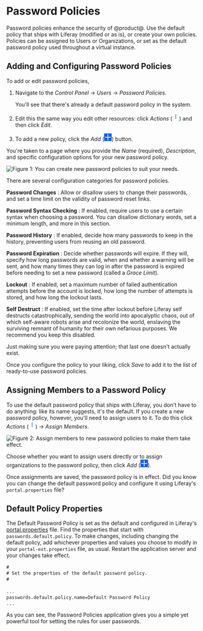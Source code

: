 # Password Policies [](id=password-policies)

Password policies enhance the security of @product@. Use the default policy that
ships with Liferay (modified or as is), or create your own policies. Policies
can be assigned to Users or Organizations, or set as the default password policy
used throughout a virtual instance. 

## Adding and Configuring Password Policies
[](id=adding-and-configuring-password-policies)

To add or edit password policies, 

1.  Navigate to the *Control Panel* &rarr; *Users* &rarr; *Password Policies*. 

    You'll see that there's already a default password policy in the system. 

2.  Edit this the same way you edit other resources: click *Actions*
    (![Actions](../../images/icon-actions.png)) and then click *Edit*. 

3.  To add a new policy, click the *Add*
    (![Add](../../images/icon-add.png)) button.

You're taken to a page where you provide the *Name* (required), *Description*,
and specific configuration options for your new password policy.

![Figure 1: You can create new password policies to suit your needs.](../../images/password-policy-add.png)

There are several configuration categories for password policies.

**Password Changes** 
: Allow or disallow users to change their passwords, and set a time limit on the
validity of password reset links.

**Password Syntax Checking** 
: If enabled, require users to use a certain syntax when choosing a password.
You can disallow dictionary words, set a minimum length, and more in this
section.

**Password History** 
: If enabled, decide how many passwords to keep in the history, preventing users
from reusing an old password.

**Password Expiration** 
: Decide whether passwords will expire. If they will, specify how long passwords
are valid, when and whether a warning will be sent, and how many times they can
log in after the password is expired before needing to set a new password
(called a *Grace Limit*). 

**Lockout** 
: If enabled, set a maximum number of failed authentication attempts before the
account is locked, how long the number of attempts is stored, and how long the
lockout lasts.

**Self Destruct** 
: If enabled, set the time after lockout before Liferay self destructs
catastrophically, sending the world into apocalyptic chaos, out of which
self-aware robots arise and recolonize the world, enslaving the surviving
remnant of humanity for their own nefarious purposes. We recommend you keep this
disabled.

Just making sure you were paying attention; that last one doesn't actually
exist. 

Once you configure the policy to your liking, click *Save* to add it to the list
of ready-to-use password policies.

## Assigning Members to a Password Policy [](id=assigning-members-to-a-password-policy)

To use the default password policy that ships with Liferay, you don't have to do
anything: like its name suggests, it's the default. If you create a new password
policy, however, you'll need to assign users to it. To do this click *Actions*
(![Actions](../../images/icon-actions.png)) &rarr; *Assign Members*.

![Figure 2: Assign members to new password policies to make them take
effect.](../../images/password-policy-assign-members.png)

Choose whether you want to assign users directly or to assign organizations to
the password policy, then click *Add* (![Add](../../images/icon-add.png)).

Once assignments are saved, the password policy is in effect. Did you know you
can change the default password policy and configure it using Liferay's
`portal.properties` file?

## Default Policy Properties [](id=default-policy-properties)

The Default Password Policy is set as the default and configured in Liferay's
[portal.properties](https://docs.liferay.com/portal/7.1-latest/propertiesdoc/portal.properties.html#Passwords)
file. Find the properties that start with `passwords.default.policy`. To make
changes, including changing the default policy, add whichever properties and
values you choose to modify in your `portal-ext.properties` file, as usual.
Restart the application server and your changes take effect.

    #
    # Set the properties of the default password policy.
    #

    ...
    passwords.default.policy.name=Default Password Policy
    ...

As you can see, the Password Policies application gives you a simple yet powerful
tool for setting the rules for user passwords.
